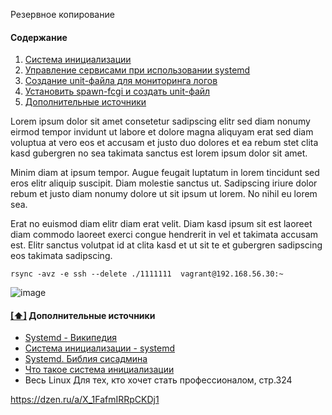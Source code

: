Резервное копирование

#### <a name='toc'>Содержание</a>

1. [Система инициализации](#initialization_system)
2. [Управление сервисами при использовании systemd](#managing_services)
3. [Создание unit-файла для мониторинга логов](#create_unit_file)
4. [Установить spawn-fcgi и создать unit-файл](#create_init_spawn)
5. [Дополнительные источники](#recommended_sources)

Lorem ipsum dolor sit amet consetetur sadipscing elitr sed diam nonumy eirmod tempor invidunt ut labore et dolore magna aliquyam erat sed diam voluptua at vero eos et accusam et justo duo dolores et ea rebum stet clita kasd gubergren no sea takimata sanctus est lorem ipsum dolor sit amet.

Minim diam at ipsum tempor. Augue feugait luptatum in lorem tincidunt sed eros elitr aliquip suscipit. Diam molestie sanctus ut. Sadipscing iriure dolor rebum et justo diam nonumy dolore ut sit ipsum ut lorem. No nihil eu lorem sea.

Erat no euismod diam elitr diam erat velit. Diam kasd ipsum sit est laoreet diam commodo laoreet exerci congue hendrerit in vel et takimata accusam est. Elitr sanctus volutpat id at clita kasd et ut sit te et gubergren sadipscing eos takimata sadipscing.


```
rsync -avz -e ssh --delete ./1111111  vagrant@192.168.56.30:~
```

![image](https://github.com/user-attachments/assets/8cb5ed36-36bf-476c-9790-44d76bd0b4f3)


#### [[⬆]](#toc) <a name='recommended_sources'>Дополнительные источники</a>

- [Systemd - Википедия](https://ru.wikipedia.org/wiki/Systemd)
- [Система инициализации - systemd](https://basis.gnulinux)
- [Systemd. Библия сисадмина](https://habr.com/ru/companies/)
- [Что такое система инициализации](https://pikabu.ru/story)
- Весь Linux Для тех, кто хочет стать профессионалом, стр.324

https://dzen.ru/a/X_1FafmIRRpCKDj1
